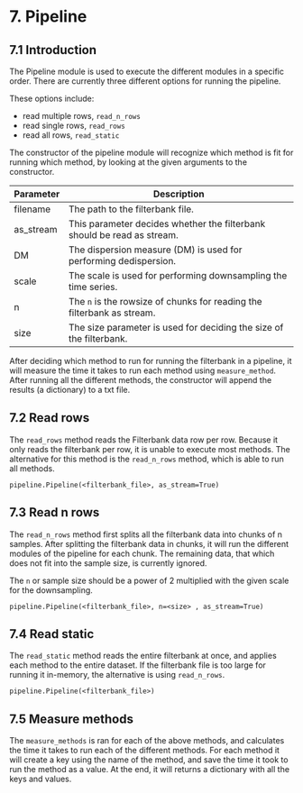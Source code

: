 # 7. Pipeline

## 7.1 Introduction

The Pipeline module is used to execute the different modules in a specific order.
There are currently three different options for running the pipeline.  

These options include:
* read multiple rows, `read_n_rows`
* read single rows, `read_rows`
* read all rows, `read_static`

The constructor of the pipeline module will recognize which method is fit for running which method, by looking at the given arguments to the constructor.

| Parameter | Description |
| --- | --- |
| filename | The path to the filterbank file. |
| as_stream | This parameter decides whether the filterbank should be read as stream. |
| DM | The dispersion measure (DM) is used for performing dedispersion. |
| scale | The scale is used for performing downsampling the time series. |
| n | The `n` is the rowsize of chunks for reading the filterbank as stream. |
| size | The size parameter is used for deciding the size of the filterbank. |

After deciding which method to run for running the filterbank in a pipeline, it will measure the time it takes to run each method using `measure_method`. After running all the different methods, the constructor will append the results (a dictionary) to a txt file.

## 7.2 Read rows

The `read_rows` method reads the Filterbank data row per row. Because it only reads the filterbank per row, it is unable to execute most methods. The alternative for this method is the `read_n_rows` method, which is able to run all methods.

```
pipeline.Pipeline(<filterbank_file>, as_stream=True)
```

## 7.3 Read n rows

The `read_n_rows` method first splits all the filterbank data into chunks of n samples. After splitting the filterbank data in chunks, it will run the different modules of the pipeline for each chunk. The remaining data, that which does not fit into the sample size, is currently ignored.

The `n` or sample size should be a power of 2 multiplied with the given scale for the downsampling.

```
pipeline.Pipeline(<filterbank_file>, n=<size> , as_stream=True)
```

## 7.4 Read static

The `read_static` method reads the entire filterbank at once, and applies each method to the entire dataset. If the filterbank file is too large for running it in-memory, the alternative is using `read_n_rows`.

```
pipeline.Pipeline(<filterbank_file>)
```

## 7.5 Measure methods

The `measure_methods` is ran for each of the above methods, and calculates the time it takes to run each of the different methods. For each method it will create a key using the name of the method, and save the time it took to run the method as a value.
At the end, it will returns a dictionary with all the keys and values.
